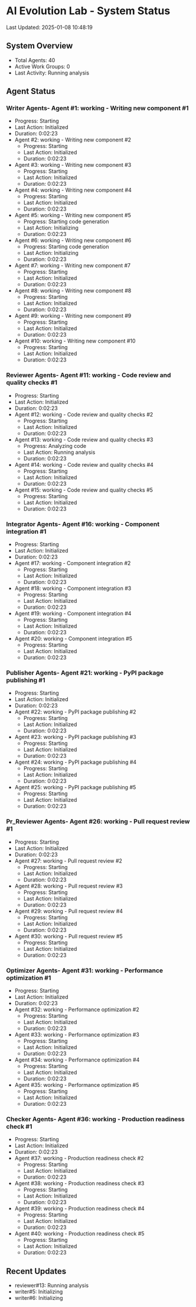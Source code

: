 # AI Evolution Lab - System Status
Last Updated: 2025-01-08 10:48:19

## System Overview
- Total Agents: 40
- Active Work Groups: 0
- Last Activity: Running analysis

## Agent Status

### Writer Agents- Agent #1: working - Writing new component #1
  - Progress: Starting
  - Last Action: Initialized
  - Duration: 0:02:23
- Agent #2: working - Writing new component #2
  - Progress: Starting
  - Last Action: Initialized
  - Duration: 0:02:23
- Agent #3: working - Writing new component #3
  - Progress: Starting
  - Last Action: Initialized
  - Duration: 0:02:23
- Agent #4: working - Writing new component #4
  - Progress: Starting
  - Last Action: Initialized
  - Duration: 0:02:23
- Agent #5: working - Writing new component #5
  - Progress: Starting code generation
  - Last Action: Initializing
  - Duration: 0:02:23
- Agent #6: working - Writing new component #6
  - Progress: Starting code generation
  - Last Action: Initializing
  - Duration: 0:02:23
- Agent #7: working - Writing new component #7
  - Progress: Starting
  - Last Action: Initialized
  - Duration: 0:02:23
- Agent #8: working - Writing new component #8
  - Progress: Starting
  - Last Action: Initialized
  - Duration: 0:02:23
- Agent #9: working - Writing new component #9
  - Progress: Starting
  - Last Action: Initialized
  - Duration: 0:02:23
- Agent #10: working - Writing new component #10
  - Progress: Starting
  - Last Action: Initialized
  - Duration: 0:02:23

### Reviewer Agents- Agent #11: working - Code review and quality checks #1
  - Progress: Starting
  - Last Action: Initialized
  - Duration: 0:02:23
- Agent #12: working - Code review and quality checks #2
  - Progress: Starting
  - Last Action: Initialized
  - Duration: 0:02:23
- Agent #13: working - Code review and quality checks #3
  - Progress: Analyzing code
  - Last Action: Running analysis
  - Duration: 0:02:23
- Agent #14: working - Code review and quality checks #4
  - Progress: Starting
  - Last Action: Initialized
  - Duration: 0:02:23
- Agent #15: working - Code review and quality checks #5
  - Progress: Starting
  - Last Action: Initialized
  - Duration: 0:02:23

### Integrator Agents- Agent #16: working - Component integration #1
  - Progress: Starting
  - Last Action: Initialized
  - Duration: 0:02:23
- Agent #17: working - Component integration #2
  - Progress: Starting
  - Last Action: Initialized
  - Duration: 0:02:23
- Agent #18: working - Component integration #3
  - Progress: Starting
  - Last Action: Initialized
  - Duration: 0:02:23
- Agent #19: working - Component integration #4
  - Progress: Starting
  - Last Action: Initialized
  - Duration: 0:02:23
- Agent #20: working - Component integration #5
  - Progress: Starting
  - Last Action: Initialized
  - Duration: 0:02:23

### Publisher Agents- Agent #21: working - PyPI package publishing #1
  - Progress: Starting
  - Last Action: Initialized
  - Duration: 0:02:23
- Agent #22: working - PyPI package publishing #2
  - Progress: Starting
  - Last Action: Initialized
  - Duration: 0:02:23
- Agent #23: working - PyPI package publishing #3
  - Progress: Starting
  - Last Action: Initialized
  - Duration: 0:02:23
- Agent #24: working - PyPI package publishing #4
  - Progress: Starting
  - Last Action: Initialized
  - Duration: 0:02:23
- Agent #25: working - PyPI package publishing #5
  - Progress: Starting
  - Last Action: Initialized
  - Duration: 0:02:23

### Pr_Reviewer Agents- Agent #26: working - Pull request review #1
  - Progress: Starting
  - Last Action: Initialized
  - Duration: 0:02:23
- Agent #27: working - Pull request review #2
  - Progress: Starting
  - Last Action: Initialized
  - Duration: 0:02:23
- Agent #28: working - Pull request review #3
  - Progress: Starting
  - Last Action: Initialized
  - Duration: 0:02:23
- Agent #29: working - Pull request review #4
  - Progress: Starting
  - Last Action: Initialized
  - Duration: 0:02:23
- Agent #30: working - Pull request review #5
  - Progress: Starting
  - Last Action: Initialized
  - Duration: 0:02:23

### Optimizer Agents- Agent #31: working - Performance optimization #1
  - Progress: Starting
  - Last Action: Initialized
  - Duration: 0:02:23
- Agent #32: working - Performance optimization #2
  - Progress: Starting
  - Last Action: Initialized
  - Duration: 0:02:23
- Agent #33: working - Performance optimization #3
  - Progress: Starting
  - Last Action: Initialized
  - Duration: 0:02:23
- Agent #34: working - Performance optimization #4
  - Progress: Starting
  - Last Action: Initialized
  - Duration: 0:02:23
- Agent #35: working - Performance optimization #5
  - Progress: Starting
  - Last Action: Initialized
  - Duration: 0:02:23

### Checker Agents- Agent #36: working - Production readiness check #1
  - Progress: Starting
  - Last Action: Initialized
  - Duration: 0:02:23
- Agent #37: working - Production readiness check #2
  - Progress: Starting
  - Last Action: Initialized
  - Duration: 0:02:23
- Agent #38: working - Production readiness check #3
  - Progress: Starting
  - Last Action: Initialized
  - Duration: 0:02:23
- Agent #39: working - Production readiness check #4
  - Progress: Starting
  - Last Action: Initialized
  - Duration: 0:02:23
- Agent #40: working - Production readiness check #5
  - Progress: Starting
  - Last Action: Initialized
  - Duration: 0:02:23


## Recent Updates
- reviewer#13: Running analysis
- writer#5: Initializing
- writer#6: Initializing
